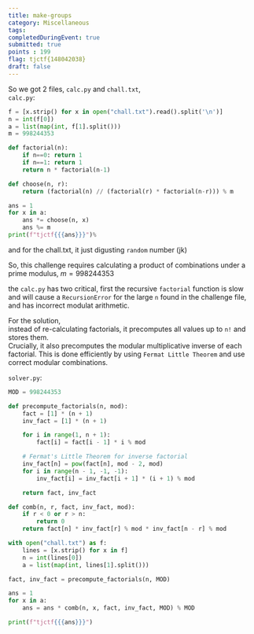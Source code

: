 ```yaml
---
title: make-groups
category: Miscellaneous
tags: 
completedDuringEvent: true
submitted: true
points : 199
flag: tjctf{148042038}
draft: false
---
```

So we got 2 files, `calc.py` and `chall.txt`,\
`calc.py`:
```py
f = [x.strip() for x in open("chall.txt").read().split('\n')]
n = int(f[0])
a = list(map(int, f[1].split()))
m = 998244353

def factorial(n):
    if n==0: return 1
    if n==1: return 1
    return n * factorial(n-1)

def choose(n, r):
    return (factorial(n) // (factorial(r) * factorial(n-r))) % m

ans = 1
for x in a:
    ans *= choose(n, x)
    ans %= m
print(f"tjctf{{{ans}}}")%    
```

and for the chall.txt, it just digusting `random` number (jk)

So, this challenge requires calculating a product of combinations under a prime modulus, $m=998244353$

the `calc.py` has two critical, first the recursive `factorial` function is slow and will cause a `RecursionError` for the large `n` found in the challenge file, and has incorrect modulat arithmetic.

For the solution,\
instead of re-calculating factorials, it precomputes all values up to `n!` and stores them.\
Crucially, it also precomputes the modular multiplicative inverse of each factorial. This is done efficiently by using `Fermat Little Theorem` and use correct modular combinations.

`solver.py`:
```py
MOD = 998244353

def precompute_factorials(n, mod):
    fact = [1] * (n + 1)
    inv_fact = [1] * (n + 1)

    for i in range(1, n + 1):
        fact[i] = fact[i - 1] * i % mod

    # Fermat's Little Theorem for inverse factorial
    inv_fact[n] = pow(fact[n], mod - 2, mod)
    for i in range(n - 1, -1, -1):
        inv_fact[i] = inv_fact[i + 1] * (i + 1) % mod

    return fact, inv_fact

def comb(n, r, fact, inv_fact, mod):
    if r < 0 or r > n:
        return 0
    return fact[n] * inv_fact[r] % mod * inv_fact[n - r] % mod

with open("chall.txt") as f:
    lines = [x.strip() for x in f]
    n = int(lines[0])
    a = list(map(int, lines[1].split()))

fact, inv_fact = precompute_factorials(n, MOD)

ans = 1
for x in a:
    ans = ans * comb(n, x, fact, inv_fact, MOD) % MOD

print(f"tjctf{{{ans}}}")
```